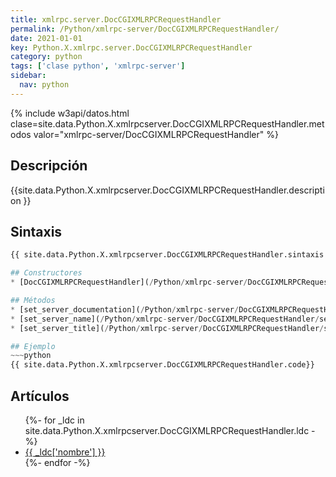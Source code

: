```yaml
---
title: xmlrpc.server.DocCGIXMLRPCRequestHandler
permalink: /Python/xmlrpc-server/DocCGIXMLRPCRequestHandler/
date: 2021-01-01
key: Python.X.xmlrpc.server.DocCGIXMLRPCRequestHandler
category: python
tags: ['clase python', 'xmlrpc-server']
sidebar: 
  nav: python
---
```


{% include w3api/datos.html clase=site.data.Python.X.xmlrpcserver.DocCGIXMLRPCRequestHandler.metodos valor="xmlrpc-server/DocCGIXMLRPCRequestHandler" %}

## Descripción
{{site.data.Python.X.xmlrpcserver.DocCGIXMLRPCRequestHandler.description }}

## Sintaxis
~~~python
{{ site.data.Python.X.xmlrpcserver.DocCGIXMLRPCRequestHandler.sintaxis }}~~~

## Constructores
* [DocCGIXMLRPCRequestHandler](/Python/xmlrpc-server/DocCGIXMLRPCRequestHandler/DocCGIXMLRPCRequestHandler/)

## Métodos
* [set_server_documentation](/Python/xmlrpc-server/DocCGIXMLRPCRequestHandler/set_server_documentation/)
* [set_server_name](/Python/xmlrpc-server/DocCGIXMLRPCRequestHandler/set_server_name/)
* [set_server_title](/Python/xmlrpc-server/DocCGIXMLRPCRequestHandler/set_server_title/)

## Ejemplo
~~~python
{{ site.data.Python.X.xmlrpcserver.DocCGIXMLRPCRequestHandler.code}}
~~~

## Artículos
<ul>
{%- for _ldc in site.data.Python.X.xmlrpcserver.DocCGIXMLRPCRequestHandler.ldc -%}
   <li>
       <a href="{{_ldc['url'] }}">{{ _ldc['nombre'] }}</a>
   </li>
{%- endfor -%}
</ul>
